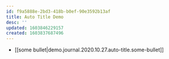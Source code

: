 ```yaml
---
id: f9a5888e-2bd3-418b-b0ef-90e3592b13af
title: Auto Title Demo
desc: ''
updated: 1603846229157
created: 1603837687496
---
```

- [[some bullet|demo.journal.2020.10.27.auto-title.some-bullet]]

